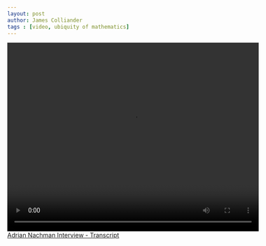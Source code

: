 ```yaml
---
layout: post
author: James Colliander
tags : [video, ubiquity of mathematics]
---
```


<!-- -->

<p>
<video controls height="432" width="576">
	<source src="https://share.math.toronto.edu/users/rcerezo/7b36ef3d2f00a1d6e9e3b1c9da202e25.mp4" type='video/mp4;codecs="avc1.42E01E,mp4a.40.2"'>
	<source src="https://share.math.toronto.edu/users/rcerezo/4c3571a8dc392c0ea096c39d32a18349.ogg" type='video/ogg;codecs="theora,vorbis"'>
	<source src="https://share.math.toronto.edu/users/rcerezo/2bc5216c01567bf7320b130d2b9f12db.webm" type='video/webm; codecs="vp8,vorbis"'>
	Your browser does not support the &lt;video&gt; tag.
</video>
<br>
<a href='http://blog.math.toronto.edu/colliand/files/2013/05/Adrian-Nachman-Interview-Transcript.pdf'>Adrian Nachman Interview - Transcript</a>
</p>